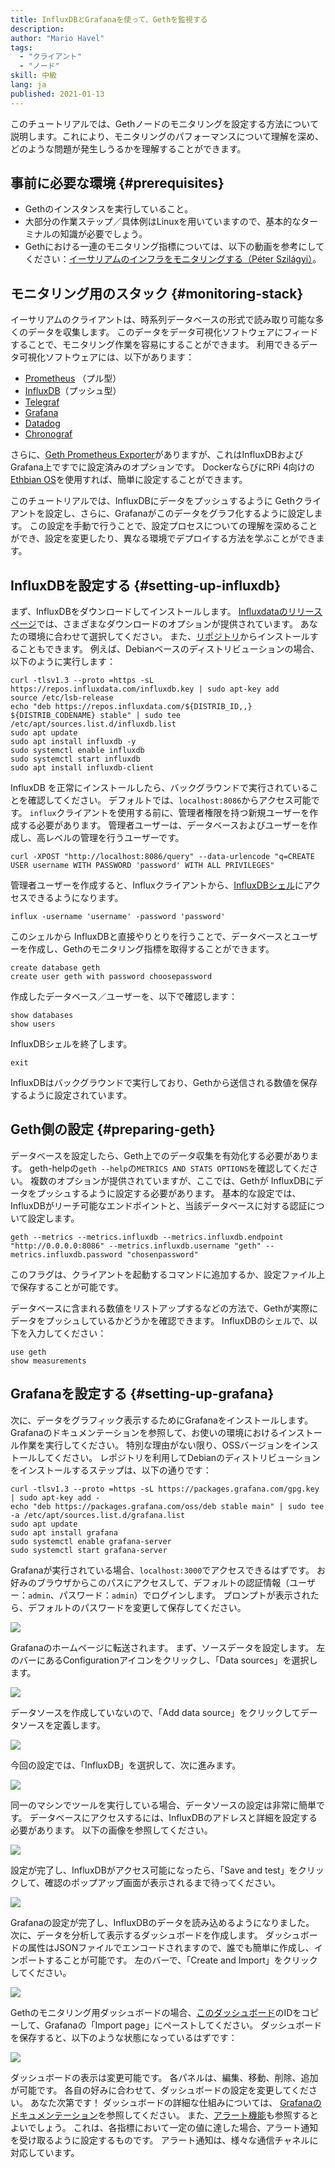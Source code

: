 ```yaml
---
title: InfluxDBとGrafanaを使って、Gethを監視する
description:
author: "Mario Havel"
tags:
  - "クライアント"
  - "ノード"
skill: 中級
lang: ja
published: 2021-01-13
---
```


このチュートリアルでは、Gethノードのモニタリングを設定する方法について説明します。これにより、モニタリングのパフォーマンスについて理解を深め、どのような問題が発生しうるかを理解することができます。

## 事前に必要な環境 {#prerequisites}

- Gethのインスタンスを実行していること。
- 大部分の作業ステップ／具体例はLinuxを用いていますので、基本的なターミナルの知識が必要でしょう。
- Gethにおける一連のモニタリング指標については、以下の動画を参考にしてください：[イーサリアムのインフラをモニタリングする（Péter Szilágyi）](https://www.youtube.com/watch?v=cOBab8IJMYI)。

## モニタリング用のスタック {#monitoring-stack}

イーサリアムのクライアントは、時系列データベースの形式で読み取り可能な多くのデータを収集します。 このデータをデータ可視化ソフトウェアにフィードすることで、モニタリング作業を容易にすることができます。 利用できるデータ可視化ソフトウェアには、以下があります：

- [Prometheus](https://prometheus.io/) （プル型）
- [InfluxDB](https://www.influxdata.com/get-influxdb/)（プッシュ型）
- [Telegraf](https://www.influxdata.com/get-influxdb/)
- [Grafana](https://www.grafana.com/)
- [Datadog](https://www.datadoghq.com/)
- [Chronograf](https://www.influxdata.com/time-series-platform/chronograf/)

さらに、[Geth Prometheus Exporter](https://github.com/hunterlong/gethexporter)がありますが、これはInfluxDBおよびGrafana上ですでに設定済みのオプションです。 DockerならびにRPi 4向けの[Ethbian OS](https://ethbian.org/index.html)を使用すれば、簡単に設定することができます。

このチュートリアルでは、InfluxDBにデータをプッシュするように Gethクライアントを設定し、さらに、Grafanaがこのデータをグラフ化するように設定します。 この設定を手動で行うことで、設定プロセスについての理解を深めることができ、設定を変更したり、異なる環境でデプロイする方法を学ぶことができます。

## InfluxDBを設定する {#setting-up-influxdb}

まず、InfluxDBをダウンロードしてインストールします。 [Influxdataのリリースページ](https://portal.influxdata.com/downloads/)では、さまざまなダウンロードのオプションが提供されています。 あなたの環境に合わせて選択してください。 また、[リポジトリ](https://repos.influxdata.com/)からインストールすることもできます。 例えば、Debianベースのディストリビューションの場合、以下のように実行します：

```
curl -tlsv1.3 --proto =https -sL https://repos.influxdata.com/influxdb.key | sudo apt-key add
source /etc/lsb-release
echo "deb https://repos.influxdata.com/${DISTRIB_ID,,} ${DISTRIB_CODENAME} stable" | sudo tee /etc/apt/sources.list.d/influxdb.list
sudo apt update
sudo apt install influxdb -y
sudo systemctl enable influxdb
sudo systemctl start influxdb
sudo apt install influxdb-client
```

InfluxDB を正常にインストールしたら、バックグラウンドで実行されていることを確認してください。 デフォルトでは、`localhost:8086`からアクセス可能です。 `influx`クライアントを使用する前に、管理者権限を持つ新規ユーザーを作成する必要があります。 管理者ユーザーは、データベースおよびユーザーを作成し、高レベルの管理を行うユーザーです。

```
curl -XPOST "http://localhost:8086/query" --data-urlencode "q=CREATE USER username WITH PASSWORD 'password' WITH ALL PRIVILEGES"
```

管理者ユーザーを作成すると、Influxクライアントから、[InfluxDBシェル](https://docs.influxdata.com/influxdb/v1.8/tools/shell/)にアクセスできるようになります。

```
influx -username 'username' -password 'password'
```

このシェルから InfluxDBと直接やりとりを行うことで、データベースとユーザーを作成し、Gethのモニタリング指標を取得することができます。

```
create database geth
create user geth with password choosepassword
```

作成したデータベース／ユーザーを、以下で確認します：

```
show databases
show users
```

InfluxDBシェルを終了します。

```
exit
```

InfluxDBはバックグラウンドで実行しており、Gethから送信される数値を保存するように設定されています。

## Geth側の設定 {#preparing-geth}

データベースを設定したら、Geth上でのデータ収集を有効化する必要があります。 geth-helpの`geth --help`の`METRICS AND STATS OPTIONS`を確認してください。 複数のオプションが提供されていますが、ここでは、Gethが InfluxDBにデータをプッシュするように設定する必要があります。 基本的な設定では、InfluxDBがリーチ可能なエンドポイントと、当該データベースに対する認証について設定します。

```
geth --metrics --metrics.influxdb --metrics.influxdb.endpoint "http://0.0.0.0:8086" --metrics.influxdb.username "geth" --metrics.influxdb.password "chosenpassword"
```

このフラグは、クライアントを起動するコマンドに追加するか、設定ファイル上で保存することが可能です。

データベースに含まれる数値をリストアップするなどの方法で、Gethが実際にデータをプッシュしているかどうかを確認できます。 InfluxDBのシェルで、以下を入力してください：

```
use geth
show measurements
```

## Grafanaを設定する {#setting-up-grafana}

次に、データをグラフィック表示するためにGrafanaをインストールします。 Grafanaのドキュメンテーションを参照して、お使いの環境におけるインストール作業を実行してください。 特別な理由がない限り、OSSバージョンをインストールしてください。 レポジトリを利用してDebianのディストリビューションをインストールするステップは、以下の通りです：

```
curl -tlsv1.3 --proto =https -sL https://packages.grafana.com/gpg.key | sudo apt-key add -
echo "deb https://packages.grafana.com/oss/deb stable main" | sudo tee -a /etc/apt/sources.list.d/grafana.list
sudo apt update
sudo apt install grafana
sudo systemctl enable grafana-server
sudo systemctl start grafana-server
```

Grafanaが実行されている場合、`localhost:3000`でアクセスできるはずです。 お好みのブラウザからこのパスにアクセスして、デフォルトの認証情報（ユーザー：`admin`、パスワード：`admin`）でログインします。 プロンプトが表示されたら、デフォルトのパスワードを変更して保存してください。

![](./grafana1.png)

Grafanaのホームページに転送されます。 まず、ソースデータを設定します。 左のバーにあるConfigurationアイコンをクリックし、「Data sources」を選択します。

![](./grafana2.png)

データソースを作成していないので、「Add data source」をクリックしてデータソースを定義します。

![](./grafana3.png)

今回の設定では、「InfluxDB」を選択して、次に進みます。

![](./grafana4.png)

同一のマシンでツールを実行している場合、データソースの設定は非常に簡単です。 データベースにアクセスするには、InfluxDBのアドレスと詳細を設定する必要があります。 以下の画像を参照してください。

![](./grafana5.png)

設定が完了し、InfluxDBがアクセス可能になったら、「Save and test」をクリックして、確認のポップアップ画面が表示されるまで待ってください。

![](./grafana6.png)

Grafanaの設定が完了し、InfluxDBのデータを読み込めるようになりました。 次に、データを分析して表示するダッシュボードを作成します。 ダッシュボードの属性はJSONファイルでエンコードされますので、誰でも簡単に作成し、インポートすることが可能です。 左のバーで、「Create and Import」をクリックしてください。

![](./grafana7.png)

Gethのモニタリング用ダッシュボードの場合、[このダッシュボード](https://grafana.com/grafana/dashboards/13877/)のIDをコピーして、Grafanaの「Import page」にペーストしてください。 ダッシュボードを保存すると、以下のような状態になっているはずです：

![](./grafana8.png)

ダッシュボードの表示は変更可能です。 各パネルは、編集、移動、削除、追加が可能です。 各自の好みに合わせて、ダッシュボードの設定を変更してください。 あなた次第です！ ダッシュボードの詳細な仕組みについては、 [Grafanaのドキュメンテーション](https://grafana.com/docs/grafana/latest/dashboards/)を参照してください。 また、[アラート機能](https://grafana.com/docs/grafana/latest/alerting/)も参照するとよいでしょう。 これは、各指標において一定の値に達した場合、アラート通知を受け取るように設定するものです。 アラート通知は、様々な通信チャネルに対応しています。
